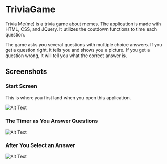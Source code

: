 # TriviaGame

Trivia Me(me) is a trivia game about memes. The application is made with HTML, CSS, and JQuery. It utilizes the coutdown functions to time each question. 

The game asks you several questions with multiple choice answers. If you get a question right, it tells you and shows you a picture. If you get a question wrong, it will tell you what the correct answer is. 

## Screenshots

### Start Screen

This is where you first land when you open this application. 

![Alt Text](images/triviaGameSS.png)

### The Timer as You Answer Questions

![Alt Text](images/triviagameSS2.png)

### After You Select an Answer
![Alt Text](images/triviagameSS3.png)
